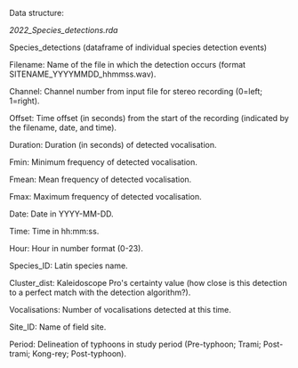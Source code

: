 
Data structure:

_2022_Species_detections.rda_

Species_detections (dataframe of individual species detection events)

Filename: Name of the file in which the detection occurs (format SITENAME_YYYYMMDD_hhmmss.wav). 

Channel: Channel number from input file for stereo recording (0=left; 1=right).

Offset: Time offset (in seconds) from the start of the recording (indicated by the filename, date, and time). 

Duration: Duration (in seconds) of detected vocalisation.

Fmin: Minimum frequency of detected vocalisation.

Fmean: Mean frequency of detected vocalisation.

Fmax: Maximum frequency of detected vocalisation.

Date: Date in YYYY-MM-DD.

Time: Time in hh:mm:ss.

Hour: Hour in number format (0-23).

Species_ID: Latin species name.

Cluster_dist: Kaleidoscope Pro's certainty value (how close is this detection to a perfect match with the detection algorithm?).

Vocalisations: Number of vocalisations detected at this time.

Site_ID: Name of field site.

Period: Delineation of typhoons in study period (Pre-typhoon; Trami; Post-trami; Kong-rey; Post-typhoon).


